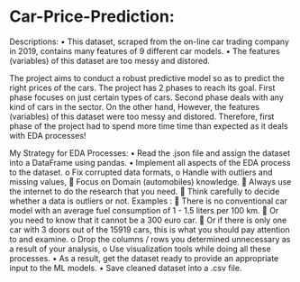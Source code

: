 # Car-Price-Prediction:
Descriptions:
•	This dataset, scraped from the on-line car trading company in 2019, contains many features of 9 different car models.
•	The features (variables) of this dataset are too messy and distored.

The project aims to conduct a robust predictive model so as to predict the right prices of the cars. The project has 2 phases to reach its goal. First phase focuses on just certain types of cars. Second phase deals with any kind of cars in the sector. On the other hand, However, the features (variables) of this dataset were too messy and distored. Therefore, first phase of the project had to spend more time time than expected as it deals with EDA processes!

My Strategy for EDA Processes:
•	Read the .json file and assign the dataset into a DataFrame using pandas.
•	Implement all aspects of the EDA process to the dataset. 
o	Fix corrupted data formats,
o	Handle with outliers and missing values, 
  	Focus on Domain (automobiles) knowledge.
  	Always use the internet to do the research that you need.
  	Think carefully to decide whether a data is outliers or not. Examples : 
    	There is no conventional car model with an average fuel consumption of 1 - 1.5 liters per 100 km.
    	Or you need to know that it cannot be a 300 euro car.
    	Or if there is only one car with 3 doors out of the 15919 cars, this is what you should pay attention to and examine.
o	Drop the columns / rows you determined unnecessary as a result of your analysis,
o	Use visualization tools while doing all these processes.
•	As a result, get the dataset ready to provide an appropriate input to the ML models.
•	Save cleaned dataset into a .csv file.
